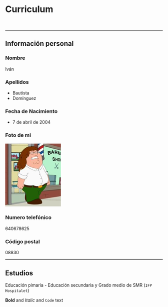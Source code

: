 # Curriculum
<section>
<br>
</section>
<hr>

## Información personal
### Nombre
Iván
### Apellidos
- Bautista 
- Domínguez
### Fecha de Nacimiento
- 7 de abril de 2004

### Foto de mi
<p>
<img src="/peter.PNG" alt="imagen" height="200px">
</p>

### Numero telefónico
640678625
### Código postal
08830
<section>
<p></p>
</section>
<hr>

## Estudios
Educación pimaria - Educación secundaria y Grado medio de SMR (`IFP Hospitalet`)

**Bold** and *Italic* and `Code` text
